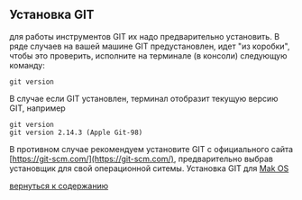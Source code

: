 ##  Установка GIT

для работы инструментов GIT их надо предварительно установить.
В ряде случаев на вашей машине GIT предустановлен, идет "из коробки", чтобы это проверить, исполните на терминале (в консоли) следующую команду:
```
git version
```
 В случае если GIT установлен, терминал отобразит текущую версию  GIT, например
```
git version
git version 2.14.3 (Apple Git-98)
```

В противном случае рекомендуем установите GIT с официального сайта [https://git-scm.com/](https://git-scm.com/), предварительно выбрав установщик для свой операционной ситемы.
Установка GIT для [Mak OS](https://git-scm.com/download/mac)



[вернуться к содержанию](./readme.md "read>me")